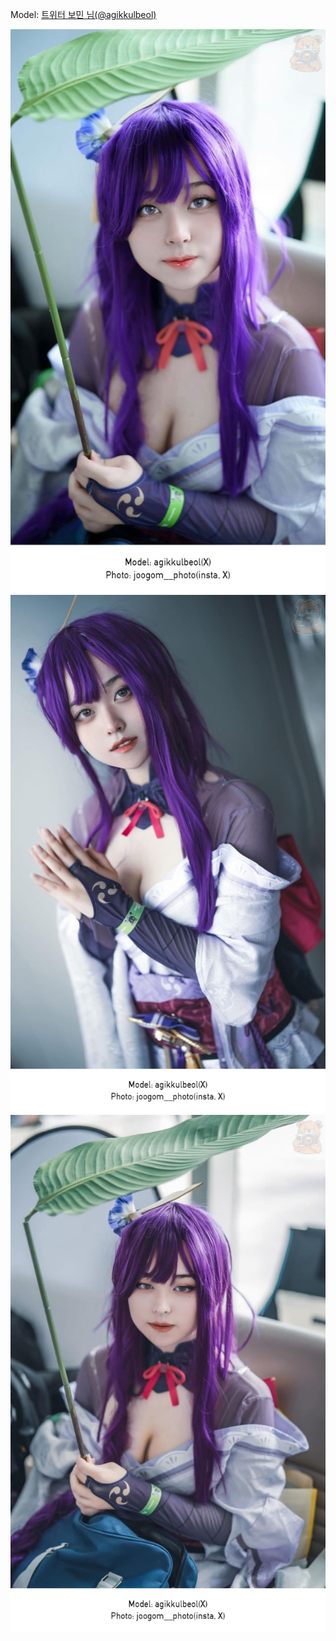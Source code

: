 ﻿---
dddd: 2024.07.20 서코
nickname: 보민
sns_type: x
sns_id: agikkulbeol
---

<a name="agikkulbeol"></a>
Model: <a href="https://x.com/agikkulbeol" target="_blank">트위터 보민 님(@agikkulbeol)</a>

![GTVONeRagAAitOR.jpeg](/assets/img/2024/07-20/보민/GTVONeRagAAitOR.jpeg)
![GTYrAXna4AAtYM3.jpeg](/assets/img/2024/07-20/보민/GTYrAXna4AAtYM3.jpeg)
![GU0k0udXQAEft5V.jpeg](/assets/img/2024/07-20/보민/GU0k0udXQAEft5V.jpeg)